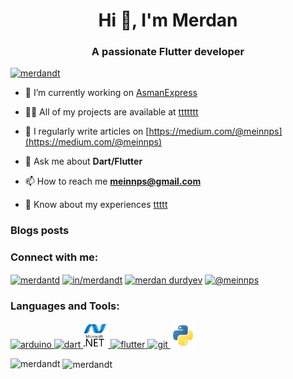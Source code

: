 <h1 align="center">Hi 👋, I'm Merdan</h1>
<h3 align="center">A passionate Flutter developer</h3>

<p align="left"> <a href="https://github.com/ryo-ma/github-profile-trophy"><img src="https://github-profile-trophy.vercel.app/?username=merdandt=ryo-ma&theme=algolia" alt="merdandt" /></a> </p>

- 🔭 I’m currently working on [AsmanExpress](https://apps.apple.com/tm/app/asmanexpress/id6444064577)

- 👨‍💻 All of my projects are available at [ttttttt](ttttttt)

- 📝 I regularly write articles on [https://medium.com/@meinnps](https://medium.com/@meinnps)

- 💬 Ask me about **Dart/Flutter**

- 📫 How to reach me **meinnps@gmail.com**

- 📄 Know about my experiences [ttttt](ttttt)

### Blogs posts
<!-- BLOG-POST-LIST:START -->
<!-- BLOG-POST-LIST:END -->

<h3 align="left">Connect with me:</h3>
<p align="left">
<a href="https://twitter.com/merdantd" target="blank"><img align="center" src="https://raw.githubusercontent.com/rahuldkjain/github-profile-readme-generator/master/src/images/icons/Social/twitter.svg" alt="merdantd" height="30" width="40" /></a>
<a href="https://linkedin.com/in/in/merdandt" target="blank"><img align="center" src="https://raw.githubusercontent.com/rahuldkjain/github-profile-readme-generator/master/src/images/icons/Social/linked-in-alt.svg" alt="in/merdandt" height="30" width="40" /></a>
<a href="https://fb.com/merdan durdyev" target="blank"><img align="center" src="https://raw.githubusercontent.com/rahuldkjain/github-profile-readme-generator/master/src/images/icons/Social/facebook.svg" alt="merdan durdyev" height="30" width="40" /></a>
<a href="https://medium.com/@meinnps" target="blank"><img align="center" src="https://raw.githubusercontent.com/rahuldkjain/github-profile-readme-generator/master/src/images/icons/Social/medium.svg" alt="@meinnps" height="30" width="40" /></a>
</p>

<h3 align="left">Languages and Tools:</h3>
<p align="left"> <a href="https://www.arduino.cc/" target="_blank" rel="noreferrer"> <img src="https://cdn.worldvectorlogo.com/logos/arduino-1.svg" alt="arduino" width="40" height="40"/> </a> <a href="https://dart.dev" target="_blank" rel="noreferrer"> <img src="https://www.vectorlogo.zone/logos/dartlang/dartlang-icon.svg" alt="dart" width="40" height="40"/> </a> <a href="https://dotnet.microsoft.com/" target="_blank" rel="noreferrer"> <img src="https://raw.githubusercontent.com/devicons/devicon/master/icons/dot-net/dot-net-original-wordmark.svg" alt="dotnet" width="40" height="40"/> </a> <a href="https://flutter.dev" target="_blank" rel="noreferrer"> <img src="https://www.vectorlogo.zone/logos/flutterio/flutterio-icon.svg" alt="flutter" width="40" height="40"/> </a> <a href="https://git-scm.com/" target="_blank" rel="noreferrer"> <img src="https://www.vectorlogo.zone/logos/git-scm/git-scm-icon.svg" alt="git" width="40" height="40"/> </a> <a href="https://www.python.org" target="_blank" rel="noreferrer"> <img src="https://raw.githubusercontent.com/devicons/devicon/master/icons/python/python-original.svg" alt="python" width="40" height="40"/> </a> </p>

<p><img align="left" src="https://github-readme-stats.vercel.app/api/top-langs?username=merdandt&show_icons=true&locale=en&layout=compact" alt="merdandt" /></p>

<p>&nbsp;<img align="center" src="https://github-readme-stats.vercel.app/api?username=merdandt&show_icons=true&locale=en" alt="merdandt" /></p>
